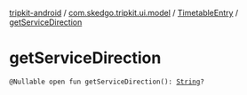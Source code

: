 [tripkit-android](../../index.md) / [com.skedgo.tripkit.ui.model](../index.md) / [TimetableEntry](index.md) / [getServiceDirection](./get-service-direction.md)

# getServiceDirection

`@Nullable open fun getServiceDirection(): `[`String`](https://kotlinlang.org/api/latest/jvm/stdlib/kotlin/-string/index.html)`?`